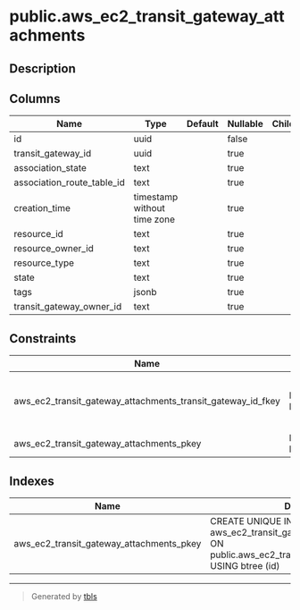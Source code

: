 # public.aws_ec2_transit_gateway_attachments

## Description

## Columns

| Name | Type | Default | Nullable | Children | Parents | Comment |
| ---- | ---- | ------- | -------- | -------- | ------- | ------- |
| id | uuid |  | false |  |  |  |
| transit_gateway_id | uuid |  | true |  | [public.aws_ec2_transit_gateways](public.aws_ec2_transit_gateways.md) |  |
| association_state | text |  | true |  |  |  |
| association_route_table_id | text |  | true |  |  |  |
| creation_time | timestamp without time zone |  | true |  |  |  |
| resource_id | text |  | true |  |  |  |
| resource_owner_id | text |  | true |  |  |  |
| resource_type | text |  | true |  |  |  |
| state | text |  | true |  |  |  |
| tags | jsonb |  | true |  |  |  |
| transit_gateway_owner_id | text |  | true |  |  |  |

## Constraints

| Name | Type | Definition |
| ---- | ---- | ---------- |
| aws_ec2_transit_gateway_attachments_transit_gateway_id_fkey | FOREIGN KEY | FOREIGN KEY (transit_gateway_id) REFERENCES aws_ec2_transit_gateways(id) ON DELETE CASCADE |
| aws_ec2_transit_gateway_attachments_pkey | PRIMARY KEY | PRIMARY KEY (id) |

## Indexes

| Name | Definition |
| ---- | ---------- |
| aws_ec2_transit_gateway_attachments_pkey | CREATE UNIQUE INDEX aws_ec2_transit_gateway_attachments_pkey ON public.aws_ec2_transit_gateway_attachments USING btree (id) |

---

> Generated by [tbls](https://github.com/k1LoW/tbls)
